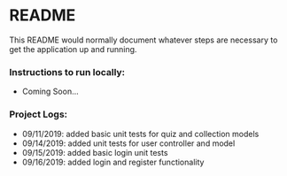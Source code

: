 # README

This README would normally document whatever steps are necessary to get the
application up and running.

### Instructions to run locally:
* Coming Soon...


### Project Logs:
* 09/11/2019: added basic unit tests for quiz and collection models
* 09/14/2019: added unit tests for user controller and model
* 09/15/2019: added basic login unit tests
* 09/16/2019: added login and register functionality
